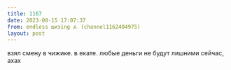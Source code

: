 ```yaml
---
title: 1167
date: 2023-08-15 17:07:37
from: endless шизing ⍼ (channel1162404975)
layout: post
---
```


взял смену в чижике. в екате. любые деньги не будут лишними сейчас, ахах
